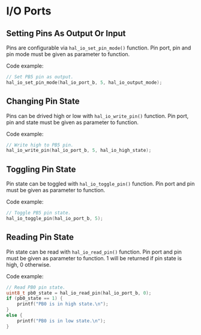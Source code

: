 # I/O Ports

## Setting Pins As Output Or Input

Pins are configurable via `hal_io_set_pin_mode()` function. Pin port, pin and pin mode must be given as parameter to function.

Code example:

```c
// Set PB5 pin as output.
hal_io_set_pin_mode(hal_io_port_b, 5, hal_io_output_mode);
```

## Changing Pin State

Pins can be drived high or low with `hal_io_write_pin()` function. Pin port, pin and state must be given as parameter to function.

Code example:

```c
// Write high to PB5 pin.
hal_io_write_pin(hal_io_port_b, 5, hal_io_high_state);
```

## Toggling Pin State

Pin state can be toggled with `hal_io_toggle_pin()` function. Pin port and pin must be given as parameter to function.

Code example:

```c
// Toggle PB5 pin state.
hal_io_toggle_pin(hal_io_port_b, 5);
```

## Reading Pin State

Pin state can be read with `hal_io_read_pin()` function. Pin port and pin must be given as parameter to function. 1 will be returned if pin state is high, 0 otherwise.

Code example:

```c
// Read PB0 pin state.
uint8_t pb0_state = hal_io_read_pin(hal_io_port_b, 0);
if (pb0_state == 1) {
    printf("PB0 is in high state.\n");
}
else {
    printf("PB0 is in low state.\n");
}
```
